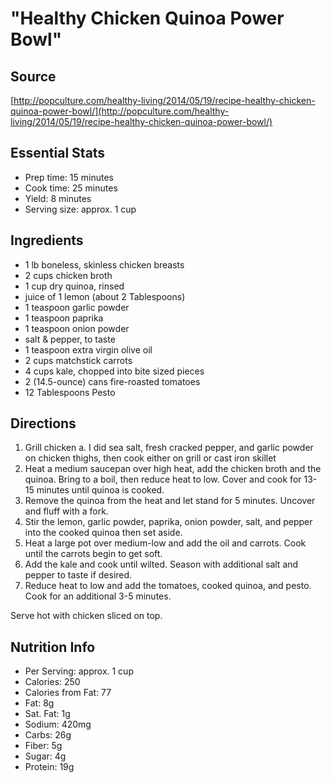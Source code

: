# "Healthy Chicken Quinoa Power Bowl"

## Source
[http://popculture.com/healthy-living/2014/05/19/recipe-healthy-chicken-quinoa-power-bowl/](http://popculture.com/healthy-living/2014/05/19/recipe-healthy-chicken-quinoa-power-bowl/)

## Essential Stats
  * Prep time: 15 minutes
  * Cook time: 25 minutes
  * Yield: 8 minutes
  * Serving size: approx. 1 cup

## Ingredients
  * 1 lb boneless, skinless chicken breasts
  * 2 cups chicken broth
  * 1 cup dry quinoa, rinsed
  * juice of 1 lemon (about 2 Tablespoons)
  * 1 teaspoon garlic powder
  * 1 teaspoon paprika
  * 1 teaspoon onion powder
  * salt & pepper, to taste
  * 1 teaspoon extra virgin olive oil
  * 2 cups matchstick carrots
  * 4 cups kale, chopped into bite sized pieces
  * 2 (14.5-ounce) cans fire-roasted tomatoes
  * 12 Tablespoons Pesto

## Directions
1. Grill chicken
   a. I did sea salt, fresh cracked pepper, and garlic powder on chicken thighs, then cook either on grill or cast iron skillet
2. Heat a medium saucepan over high heat, add the chicken broth and the quinoa. Bring to a boil, then reduce heat to low. Cover and cook for 13-15 minutes until quinoa is cooked.
3. Remove the quinoa from the heat and let stand for 5 minutes. Uncover and fluff with a fork.
4. Stir the lemon, garlic powder, paprika, onion powder, salt, and pepper into the cooked quinoa then set aside.
5. Heat a large pot over medium-low and add the oil and carrots. Cook until the carrots begin to get soft.
6. Add the kale and cook until wilted. Season with additional salt and pepper to taste if desired.
7. Reduce heat to low and add the tomatoes, cooked quinoa, and pesto. Cook for an additional 3-5 minutes.

Serve hot with chicken sliced on top.

## Nutrition Info
  * Per Serving: approx. 1 cup
  * Calories: 250
  * Calories from Fat: 77
  * Fat: 8g
  * Sat. Fat: 1g
  * Sodium: 420mg
  * Carbs: 26g
  * Fiber: 5g
  * Sugar: 4g
  * Protein: 19g
